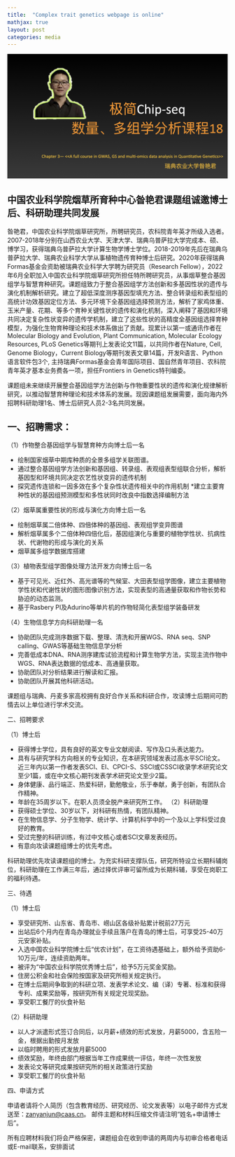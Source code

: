 ```yaml
---
title:  "Complex trait genetics webpage is online"
mathjax: true
layout: post
categories: media
---
```


![Test](/assets/Untitled.001.jpeg)

## 中国农业科学院烟草所育种中心昝艳君课题组诚邀博士后、科研助理共同发展

昝艳君，中国农业科学院烟草研究所，所聘研究员，农科院青年英才所级入选者。2007-2018年分别在山西农业大学、天津大学、瑞典乌普萨拉大学完成本、硕、博学习，获得瑞典乌普萨拉大学计算生物学博士学位。2018-2019年先后在瑞典乌普萨拉大学、瑞典农业科学大学从事植物遗传育种博士后研究。2020年获得瑞典Formas基金会资助被瑞典农业科学大学聘为研究员（Research Fellow），2022年6月全职加入中国农业科学院烟草研究所担任特所聘研究员，从事烟草整合基因组学与智慧育种研究。课题组致力于整合基因组学方法创新和多基因性状的遗传与演化机制解析研究。建立了超低深度测序基因型填充方法、整合转录组和表型组的高统计功效基因定位方法、多元环境下全基因组选择预测方法，解析了家鸡体重、玉米产量、花期、等多个育种关键性状的遗传和演化机制，深入阐释了基因和环境共同决定复杂性状变异的遗传学机制，建立了这些性状的高精度全基因组选择育种模型，为强化生物育种理论和技术体系做出了贡献。现累计以第一或通讯作者在Molecular Biology and Evolution, Plant Communication, Molecular Ecology Resources, PLoS Genetics等期刊上发表论文11篇，以共同作者在Nature, Cell, Genome Biology，Current Biology等期刊发表文章14篇，开发R语言、Python语言软件包3个, 主持瑞典Formas基金会青年国际项目、国自然青年项目、农科院青年英才基本业务费各一项，担任Frontiers in Genetics特刊编委。

课题组未来继续开展整合基因组学方法创新与作物重要性状的遗传和演化规律解析研究，以推动智慧育种理论和技术体系的发展。现因课题组发展需要，面向海内外招聘科研助理1名、博士后研究人员2-3名共同发展。

## 一、招聘需求：

（1）作物整合基因组学与智慧育种方向博士后一名

* 绘制国家烟草中期库种质的全景多组学关联图谱。
* 通过整合基因组学方法创新和基因组、转录组、表观组表型组联合分析，解析基因型和环境共同决定农艺性状变异的遗传机制
* 探究遗传连锁和一因多效在多个复杂性状遗传相关中的作用机制
 *建立主要育种性状的基因组预测模型和多性状同时改良中指数选择编制方法

（2）烟草属重要性状的形成与演化方向博士后一名

* 绘制烟草属二倍体种、四倍体种的基因组、表观组学变异图谱
*	解析烟草属多个二倍体种四倍化后，基因组演化与重要的植物学性状、抗病性状、代谢物的形成与演化的关系
*	烟草属多组学数据库搭建

（3）植物表型组学图像处理方法开发方向博士后一名

*	基于可见光、近红外、高光谱等的气候室、大田表型组学图像，建立主要植物学性状和代谢性状的图形图像识别方法，实现表型的高通量获取和作物长势和胁迫的动态监测。
*	基于Rasbery PI及Adurino等单片机的作物轻简化表型组学装备研发

（4）生物信息学方向科研助理一名

*	协助团队完成测序数据下载、整理、清洗和开展WGS、RNA seq、SNP calling、GWAS等基础生物信息学分析
*	完善低成本DNA、RNA测序建库试验流程和计算生物学方法，实现主流作物中WGS、RNA表达数据的低成本、高通量获取。
*	协助团队对分析结果进行解读和汇报。
*	协助团队开展其他科研活动。


课题组与瑞典、丹麦多家高校拥有良好合作关系和科研合作，攻读博士后期间可酌情去以上单位进行学术交流。

二、招聘要求

（1）博士后
*	获得博士学位，具有良好的英文专业文献阅读、写作及口头表达能力。
*	具有与研究学科方向相关的专业知识，在本研究领域发表过高水平SCI论文。近三年内以第一作者发表SCI、EI、CPCI-S、SSCI或CSSCI收录学术研究论文至少1篇，或在中文核心期刊发表学术研究论文至少2篇。
*	身体健康、品行端正、热爱科研，勤勉敬业，乐于奉献，勇于创新，有团队合作精神。
*	年龄在35周岁以下。在职人员须全脱产来研究所工作。
（2）科研助理
*	获得硕士学位、30岁以下，对科研有热情，有团队精神。
*	在生物信息学、分子生物学、统计学、计算机科学中的一个及以上学科受过良好的教育。
*	受过完整的科研训练，有过中文核心或者SCI文章发表经历。
*	有意向攻读课题组博士的优先考虑。

科研助理优先攻读课题组的博士。为充实科研支撑队伍，研究所特设立长期科辅岗位，科研助理在工作满三年后，通过择优评审可留所成为长期科辅，享受在岗职工的福利待遇。

三、待遇

（1）博士后
	
*	享受研究所、山东省、青岛市、崂山区各级补贴累计税前27万元
*	出站后6个月内在青岛办理就业手续且落户在青岛的博士后，可享受25-40万元安家补贴。
*	入选中国农业科学院博士后“优农计划”，在工资待遇基础上，额外给予资助6-10万元/年，连续资助两年。
*	被评为“中国农业科学院优秀博士后”，给予5万元奖金奖励。
*	住房公积金和社会保险按国家及研究所相关规定执行。
*	在博士后期间争取到的科研立项、发表学术论文、编（译）专著、标准和获得专利、成果奖励等，按研究所有关规定兑现奖励。
*	享受职工餐厅的伙食补贴

（2）科研助理

*	以人才派遣形式签订合同后，以月薪+绩效的形式发放，月薪5000，含五险一金，根据出勤按月发放
*	以临时聘用的形式发放月薪5000
*	绩效奖励，年终由部门根据当年工作成果统一评估，年终一次性发放
*	发表论文等研究成果按研究所的相关政策进行奖励
*	享受职工餐厅的伙食补贴

四、申请方式

申请者请将个人简历（包含教育经历、研究经历、论文发表等）以电子邮件方式发送至：zanyanjun@caas.cn。 邮件主题和材料压缩文件请注明“姓名+申请博士后”。 

所有应聘材料我们将会严格保密，课题组会在收到申请的两周内与初审合格者电话或E-mail联系，安排面试


